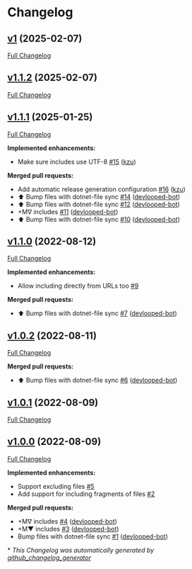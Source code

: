 # Changelog

## [v1](https://github.com/devlooped/actions-includes/tree/v1) (2025-02-07)

[Full Changelog](https://github.com/devlooped/actions-includes/compare/v1.1.2...v1)

## [v1.1.2](https://github.com/devlooped/actions-includes/tree/v1.1.2) (2025-02-07)

[Full Changelog](https://github.com/devlooped/actions-includes/compare/v1.1.1...v1.1.2)

## [v1.1.1](https://github.com/devlooped/actions-includes/tree/v1.1.1) (2025-01-25)

[Full Changelog](https://github.com/devlooped/actions-includes/compare/v1.1.0...v1.1.1)

**Implemented enhancements:**

- Make sure includes use UTF-8 [\#15](https://github.com/devlooped/actions-includes/pull/15) ([kzu](https://github.com/kzu))

**Merged pull requests:**

- Add automatic release generation configuration [\#16](https://github.com/devlooped/actions-includes/pull/16) ([kzu](https://github.com/kzu))
- ⬆️ Bump files with dotnet-file sync [\#14](https://github.com/devlooped/actions-includes/pull/14) ([devlooped-bot](https://github.com/devlooped-bot))
- ⬆️ Bump files with dotnet-file sync [\#12](https://github.com/devlooped/actions-includes/pull/12) ([devlooped-bot](https://github.com/devlooped-bot))
- +Mᐁ includes [\#11](https://github.com/devlooped/actions-includes/pull/11) ([devlooped-bot](https://github.com/devlooped-bot))
- ⬆️ Bump files with dotnet-file sync [\#10](https://github.com/devlooped/actions-includes/pull/10) ([devlooped-bot](https://github.com/devlooped-bot))

## [v1.1.0](https://github.com/devlooped/actions-includes/tree/v1.1.0) (2022-08-12)

[Full Changelog](https://github.com/devlooped/actions-includes/compare/v1.0.2...v1.1.0)

**Implemented enhancements:**

- Allow including directly from URLs too [\#9](https://github.com/devlooped/actions-includes/issues/9)

**Merged pull requests:**

- ⬆️ Bump files with dotnet-file sync [\#7](https://github.com/devlooped/actions-includes/pull/7) ([devlooped-bot](https://github.com/devlooped-bot))

## [v1.0.2](https://github.com/devlooped/actions-includes/tree/v1.0.2) (2022-08-11)

[Full Changelog](https://github.com/devlooped/actions-includes/compare/v1.0.1...v1.0.2)

**Merged pull requests:**

- ⬆️ Bump files with dotnet-file sync [\#6](https://github.com/devlooped/actions-includes/pull/6) ([devlooped-bot](https://github.com/devlooped-bot))

## [v1.0.1](https://github.com/devlooped/actions-includes/tree/v1.0.1) (2022-08-09)

[Full Changelog](https://github.com/devlooped/actions-includes/compare/v1.0.0...v1.0.1)

## [v1.0.0](https://github.com/devlooped/actions-includes/tree/v1.0.0) (2022-08-09)

[Full Changelog](https://github.com/devlooped/actions-includes/compare/1c13310b965c257110db9fb098e3a4adfc423d76...v1.0.0)

**Implemented enhancements:**

- Support excluding files [\#5](https://github.com/devlooped/actions-includes/issues/5)
- Add support for including fragments of files [\#2](https://github.com/devlooped/actions-includes/issues/2)

**Merged pull requests:**

- +Mᐁ includes [\#4](https://github.com/devlooped/actions-includes/pull/4) ([devlooped-bot](https://github.com/devlooped-bot))
- +M▼ includes [\#3](https://github.com/devlooped/actions-includes/pull/3) ([devlooped-bot](https://github.com/devlooped-bot))
- Bump files with dotnet-file sync [\#1](https://github.com/devlooped/actions-includes/pull/1) ([devlooped-bot](https://github.com/devlooped-bot))



\* *This Changelog was automatically generated by [github_changelog_generator](https://github.com/github-changelog-generator/github-changelog-generator)*
